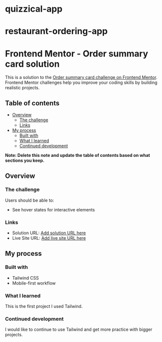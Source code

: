# quizzical-app

# restaurant-ordering-app

# Frontend Mentor - Order summary card solution

This is a solution to the [Order summary card challenge on Frontend Mentor](https://www.frontendmentor.io/challenges/order-summary-component-QlPmajDUj). Frontend Mentor challenges help you improve your coding skills by building realistic projects. 

## Table of contents

- [Overview](#overview)
  - [The challenge](#the-challenge)
  - [Links](#links)
- [My process](#my-process)
  - [Built with](#built-with)
  - [What I learned](#what-i-learned)
  - [Continued development](#continued-development)

**Note: Delete this note and update the table of contents based on what sections you keep.**

## Overview

### The challenge

Users should be able to:

- See hover states for interactive elements

### Links

- Solution URL: [Add solution URL here]([https://your-solution-url.com](https://github.com/jessabc/order-summary-component))
- Live Site URL: [Add live site URL here](https://your-live-site-url.com)

## My process

### Built with

- Tailwind CSS
- Mobile-first workflow

### What I learned

This is the first project I used Tailwind.

### Continued development

I would like to continue to use Tailwind and get more practice with bigger projects.

